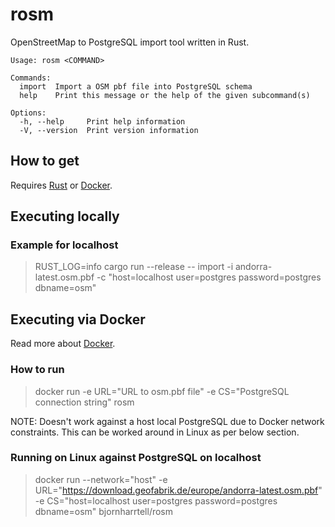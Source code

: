 # rosm

OpenStreetMap to PostgreSQL import tool written in Rust.

```
Usage: rosm <COMMAND>

Commands:
  import  Import a OSM pbf file into PostgreSQL schema
  help    Print this message or the help of the given subcommand(s)

Options:
  -h, --help     Print help information
  -V, --version  Print version information
```

## How to get

Requires [Rust](https://www.rust-lang.org/) or [Docker](#Docker).

## Executing locally

### Example for localhost

> RUST_LOG=info cargo run --release -- import -i andorra-latest.osm.pbf -c "host=localhost user=postgres password=postgres dbname=osm"

## Executing via Docker

Read more about [Docker](https://www.docker.com/).

### How to run

> docker run -e URL="URL to osm.pbf file" -e CS="PostgreSQL connection string" rosm

NOTE: Doesn't work against a host local PostgreSQL due to Docker network constraints. This can be worked around in Linux as per below section.

### Running on Linux against PostgreSQL on localhost

> docker run --network="host" -e URL="https://download.geofabrik.de/europe/andorra-latest.osm.pbf" -e CS="host=localhost user=postgres password=postgres dbname=osm" bjornharrtell/rosm

